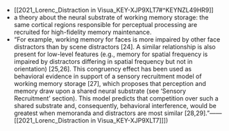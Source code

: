 - [[2021_Lorenc_Distraction in Visua_KEY-XJP9XLT7#^KEYNZL49HR9]]
- a theory about the neural substrate of working memory storage: the same cortical regions responsible for perceptual processing are recruited for high-fidelity memory maintenance.
- “For example, working memory for faces is more impaired by other face distractors than by scene distractors [24]. A similar relationship is also present for low-level features (e.g., memory for spatial frequency is impaired by distractors differing in spatial frequency but not in orientation) [25,26]. This congruency effect has been used as behavioral evidence in support of a sensory recruitment model of working memory storage [27], which proposes that perception and memory draw upon a shared neural substrate (see ‘Sensory Recruitment’ section). This model predicts that competition over such a shared substrate and, consequently, behavioral interference, would be greatest when memoranda and distractors are most similar [28,29].”——[[2021_Lorenc_Distraction in Visua_KEY-XJP9XLT7]]])